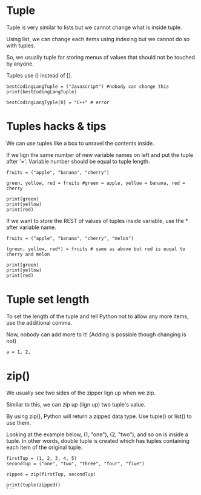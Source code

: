 # Tuple

Tuple is very similar to lists but we cannot change what is inside tuple.

Using list, we can change each items using indexing but we cannot do so with tuples.

So, we usually tuple for storing menus of values that should not be touched by anyone.

Tuples use () instead of [].

```
bestCodingLangTuple = ("Javascript") #nobody can change this
print(bestCodingLangTuple)

bestCodingLangTyple[0] = "C++" # error
```

# Tuples hacks & tips

We can use tuples like a box to unravel the contents inside.

If we lign the same number of new variable names on left and put the tuple after '='. Variable number should be equal to tuple length.

```
fruits = ("apple", "banana", "cherry")

green, yellow, red = fruits #green = apple, yellow = banana, red = cherry

print(green)
print(yellow)
print(red)
```

If we want to store the REST of values of tuples inside variable, use the \* after variable name.

```
fruits = ("apple", "banana", "cherry", "melon")

(green, yellow, red*) = fruits # same as above but red is euqal to cherry and melon

print(green)
print(yellow)
print(red)
```

# Tuple set length

To set the length of the tuple and tell Python not to allow any more items, use the additional comma.

Now, nobody can add more to it! (Adding is possible though changing is not)

```
a = 1, 2,
```

# zip()

We usually see two sides of the zipper lign up when we zip.

Similar to this, we can zip up (lign up) two tuple's value.

By using zip(), Python will return a zipped data type. Use tuple() or list() to use them.

Looking at the example below, (1, "one"), (2, "two"), and so on is inside a tuple. In other words, double tuple is created which has tuples containing each item of the original tuple.

````
firstTup = (1, 2, 3, 4, 5)
secondTup = ("one", "two", "three", "four", "five")

zipped = zip(firstTup, secondTup)

print(tuple(zipped))
```
````
